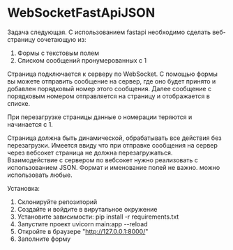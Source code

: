# WebSocketFastApiJSON

Задача следующая. С использованием fastapi необходимо сделать веб-страницу сочетающую из:
1. Формы с текстовым полем
2. Списком сообщений пронумерованных с 1

Страница подключается к серверу по WebSocket.
С помощью формы вы можете отправить сообщение на сервер, где оно будет принято и добавлен порядковый номер этого сообщения.
Далее сообщение с порядковым номером отправляется на страницу и отображается в списке.

При перезагрузке страницы данные о номерации теряются и начинается с 1.

Страница должна быть динамической, обрабатывать все действия без перезагрузки. 
Имеется ввиду что при отправке сообщения на сервер через вебсокет страница не должна перезагружаться.  
Взаимодействие с сервером по вебсокет нужно реализовать с использованием JSON. 
Формат и именование полей не важно. можно использовать любые.

Установка:
1. Склонируйте репозиторий
2. Создайте и войдите в вирутальное окружение
3. Установите зависимости:
    pip install -r requirements.txt
4. Запустите проект uvicorn main:app --reload
5. Откройте в браузере "http://127.0.0.1:8000/"
6. Заполните форму
